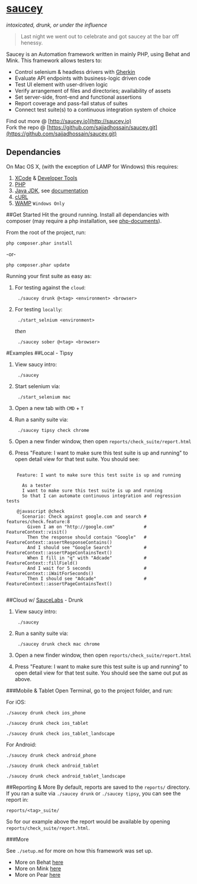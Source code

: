 # [saucey](http://www.urbandictionary.com/define.php?term=saucey)
*intoxicated, drunk, or under the influence*
> Last night we went out to celebrate and got saucey at the bar off henessy. 

Saucey is an Automation framework written in mainly PHP, using Behat and Mink. This framework allows testers to:

* Control selenium & headless drivers with [Gherkin](http://blog.sajjad.pw/technology/2014/07/15/Behavior-Driven-Development-And-Gherkin.html)
* Evaluate API endpoints with business-logic driven code
* Test UI element with user-driven logic
* Verify arrangement of files and directories; availability of assets
* Set server-side, front-end and functional assertions
* Report coverage and pass-fail status of suites
* Connect test suite(s) to a continuous integration system of choice

Find out more @ [http://saucey.io](http://saucey.io)  
Fork the repo @ [https://github.com/sajjadhossain/saucey.git](https://github.com/sajjadhossain/saucey.git)  



## Dependancies
On Mac OS X, (with the exception of LAMP for Windows) this requires:


1. [XCode](https://developer.apple.com/xcode/downloads/) & [Developer Tools](http://stackoverflow.com/questions/9329243/xcode-4-4-and-later-install-command-line-tools)
2. [PHP](http://php-osx.liip.ch/)
3. [Java JDK](http://www.oracle.com/technetwork/java/javase/downloads/jdk7-downloads-1880260.html), see [documentation](http://docs.oracle.com/javase/7/docs/webnotes/install/mac/mac-jdk.html) 
4. [cURL](http://curl.haxx.se/download.html)
5. [WAMP](http://www.wampserver.com/en/) `Windows Only` 


##Get Started
Hit the ground running. Install all dependancies with composer (may require a php installation, see [php-documents](http://php-osx.liip.ch/)).

From the root of the project, run:

	php composer.phar install

-or-

	php composer.phar update

Running your first suite as easy as:  

1. For testing against the `cloud`: 
	
		./saucey drunk @<tag> <environment> <browser>
	
2. For testing `locally`: 
		
		./start_selnium <environment>
		
	*then*

		./saucey sober @<tag> <browser>


#Examples
##Local - Tipsy

1. View saucy intro:

		./saucey

2. Start selenium via:
	
		./start_selenium mac
	
3. Open a new tab with `CMD` + `T`
4. Run a sanity suite via:
	
		./saucey tipsy check chrome 

5. Open a new finder window, then open `reports/check_suite/report.html`
6. Press "Feature: I want to make sure this test suite is up and running" to open detail view for that test suite. You should see:
		
```gherkin

	Feature: I want to make sure this test suite is up and running
	  
	  As a tester
	  I want to make sure this test suite is up and running
	  So that I can automate continuous integration and regression tests
	
	@javascript @check
	  Scenario: Check against google.com and search # features/check.feature:8
	    Given I am on "http://google.com"           # FeatureContext::visit()
	    Then the response should contain "Google"   # FeatureContext::assertResponseContains()
	    And I should see "Google Search"            # FeatureContext::assertPageContainsText()
	    When I fill in "q" with "Adcade"            # FeatureContext::fillField()
	    And I wait for 5 seconds                    # FeatureContext::iWaitForSeconds()
	    Then I should see "Adcade"                  # FeatureContext::assertPageContainsText()


```


##Cloud w/ [SauceLabs](saucelabs.com) - Drunk

1. View saucy intro:

		./saucey
		
2. Run a sanity suite via:
	
		./saucey drunk check mac chrome
		
3. Open a new finder window, then open `reports/check_suite/report.html`
6. Press "Feature: I want to make sure this test suite is up and running" to open detail view for that test suite. You should see the same out put as above. 

		
###Mobile & Tablet
Open Terminal, go to the project folder, and run:

For iOS:

	./saucey drunk check ios_phone
	
	./saucey drunk check ios_tablet
	
	./saucey drunk check ios_tablet_landscape

For Android:

	./saucey drunk check android_phone
	
	./saucey drunk check android_tablet
	
	./saucey drunk check android_tablet_landscape
		

##Reporting & More
By default, reports are saved to the `reports/` directory. If you ran a suite via `./saucey drunk` or `./saucey tipsy`, you can see the report in:

	reports/<tag>_suite/

So for our example above the report would be available by opening `reports/check_suite/report.html`.

###More

See `./setup.md` for more on how this framework was set up.  

* More on Behat [here](http://docs.behat.org/en/v3.0/)  
* More on Mink [here](http://mink.behat.org/en/latest/)  
* More on Pear [here](http://pear.php.net/)  